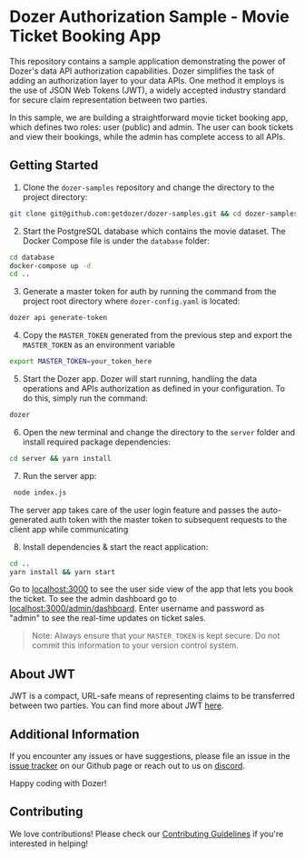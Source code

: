 # Dozer Authorization Sample - Movie Ticket Booking App

This repository contains a sample application demonstrating the power of Dozer's data API authorization capabilities. Dozer simplifies the task of adding an authorization layer to your data APIs. One method it employs is the use of JSON Web Tokens (JWT), a widely accepted industry standard for secure claim representation between two parties.

In this sample, we are building a straightforward movie ticket booking app, which defines two roles: user (public) and admin. The user can book tickets and view their bookings, while the admin has complete access to all APIs.

## Getting Started

1. Clone the `dozer-samples` repository and change the directory to the project directory:

 ```bash
git clone git@github.com:getdozer/dozer-samples.git && cd dozer-samples/usecases/api-auth/
 ```

2. Start the PostgreSQL database which contains the movie dataset. The Docker Compose file is under the `database` folder:

```bash
cd database
docker-compose up -d
cd ..
```

3. Generate a master token for auth by running the command from the project root directory where `dozer-config.yaml` is located:
```bash
dozer api generate-token
```

4. Copy the `MASTER_TOKEN` generated from the previous step and export the `MASTER_TOKEN` as an environment variable
```bash
export MASTER_TOKEN=your_token_here
```

5. Start the Dozer app. Dozer will start running, handling the data operations and APIs authorization as defined in your configuration. To do this, simply run the command:

```bash
dozer
```

6. Open the new terminal and change the directory to the `server` folder and install required package dependencies:
```bash
cd server && yarn install
```


7. Run the server app:
```bash
 node index.js
```
 The server app takes care of the user login feature and passes the auto-generated auth token with the master token to subsequent requests to the client app while communicating

8. Install dependencies & start the react application:
```bash
cd ..
yarn install && yarn start
```
Go to [localhost:3000](localhost:3000) to see the user side view of the app that lets you book the ticket. To see the admin dashboard go to [localhost:3000/admin/dashboard](localhost:3000/admin/dashboard). Enter username and password as "admin" to see the real-time updates on ticket sales.

> Note: Always ensure that your `MASTER_TOKEN` is kept secure. Do not commit this information to your version control system.

## About JWT

JWT is a compact, URL-safe means of representing claims to be transferred between two parties. You can find more about JWT [here](https://jwt.io/introduction/).



## Additional Information

If you encounter any issues or have suggestions, please file an issue in the [issue tracker](https://github.com/getdozer/dozer-samples/issues) on our Github page or reach out to us on [discord](https://discord.com/invite/3eWXBgJaEQ).

Happy coding with Dozer!

## Contributing

We love contributions! Please check our [Contributing Guidelines](../../community-samples/README.md) if you're interested in helping!
